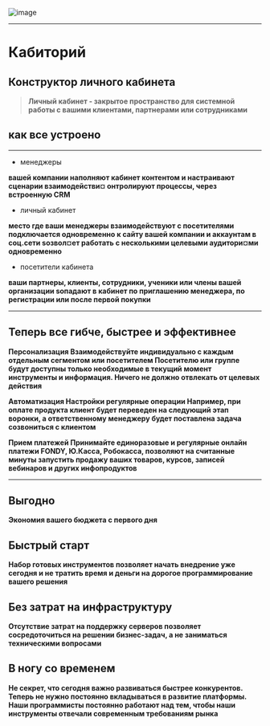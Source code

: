 ![image](https://user-images.githubusercontent.com/90931685/173171528-eb162e94-d489-4b9e-abd0-709220bee28d.png)
___________________________________________________________________________
# Кабиторий

## Конструктор личного кабинета 
> **Личный кабинет - закрытое пространство для системной работы с вашими клиентами, партнерами или сотрудниками**

## как все устроено
____________________________________________________________________________________

* менеджеры
 
 **вашей компании
 наполняют кабинет контентом и настраивают сценарии взаимодействи¤
 онтролируют процессы, через встроенную CRM**
 
* личный кабинет

 **место где ваши менеджеры
 взаимодействуют с посетителями
 подключается одновременно к сайту вашей компании и аккаунтам в соц.сети
 ѕозвол¤ет работать с несколькими целевыми аудитори¤ми одновременно**

* посетители кабинета
 
 **ваши партнеры, клиенты, сотрудники, ученики или члены вашей организации
 ѕопадают в кабинет по приглашению менеджера, по регистрации или после первой покупки**

__________________________________________________________________________________________

## Теперь все гибче, быстрее и эффективнее

**Персонализация
Взаимодействуйте индивидуально
с каждым отдельным сегментом или посетителем
Посетителю или группе будут доступны только необходимые в текущий момент
инструменты и информация. Ничего не должно отвлекать от целевых действия**

**Автоматизация
Настройки регулярные операции
Например, при оплате продукта клиент будет переведен на следующий 
этап воронки, а ответственному менеджеру будет поставлена задача созвониться с клиентом**

**Прием платежей
Принимайте единоразовые и регулярные онлайн платежи
FONDY, Ю.Касса, Робокасса, позволяют на считанные минуты запустить
продажу ваших товаров, курсов, записей вебинаров и других инфопродуктов**

___________________________________________________________________________

## Выгодно

**Экономия вашего бюджета с первого дня**

## Быстрый старт

**Набор готовых инструментов позволяет начать внедрение уже сегодня и не тратить время и деньги на дорогое 
программирование вашего решения**

## Без затрат на инфраструктуру

**Отсутствие затрат на поддержку серверов позволяет сосредоточиться на решении бизнес-задач, 
а не заниматься техническими вопросами**

## В ногу со временем

**Не секрет, что сегодня важно развиваться быстрее конкурентов. Теперь не нужно постоянно вкладываться в развитие платформы. Наши программисты постоянно работают над тем, чтобы наши инструменты отвечали современным требованиям рынка**





